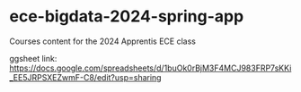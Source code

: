 # ece-bigdata-2024-spring-app

Courses content for the 2024 Apprentis ECE class

ggsheet link: https://docs.google.com/spreadsheets/d/1buOk0rBjM3F4MCJ983FRP7sKKi_EE5JRPSXEZwmF-C8/edit?usp=sharing
